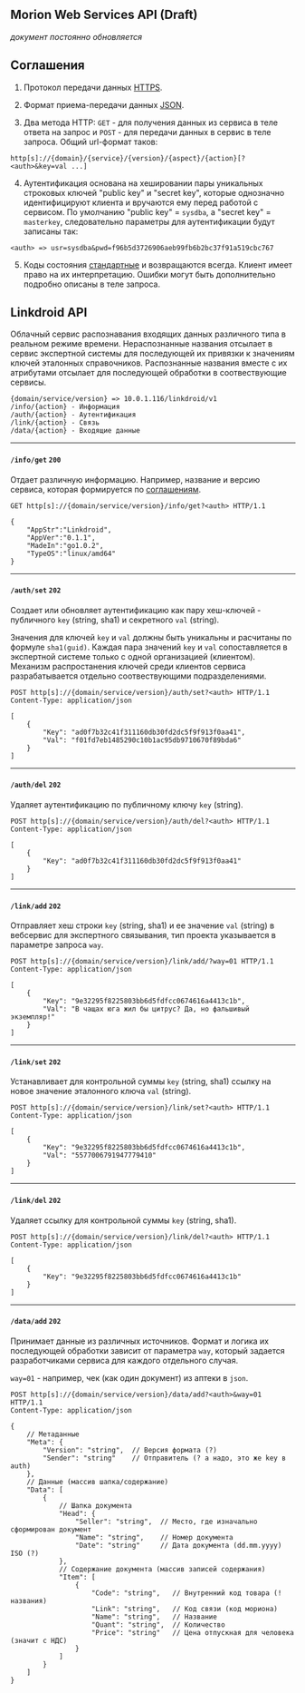 ## Morion Web Services API (Draft)

*документ постоянно обновляется*

<!--
	 ######   #######  ##    ## ##     ## 
	##    ## ##     ## ###   ## ##     ## 
	##       ##     ## ####  ## ##     ## 
	##       ##     ## ## ## ## ##     ## 
	##       ##     ## ##  ####  ##   ##  
	##    ## ##     ## ##   ###   ## ##   
	 ######   #######  ##    ##    ###    
-->

## Соглашения 

1. Протокол передачи данных [HTTPS](http://ru.wikipedia.org/wiki/HTTPS).

2. Формат приема-передачи данных [JSON](http://json.org/).

3. Два метода HTTP: `GET` - для получения данных из сервиса в теле ответа на запрос и `POST` - для передачи данных в сервис в теле запроса. Общий url-формат таков:

  `http[s]://{domain}/{service}/{version}/{aspect}/{action}[?<auth>&key=val ...]`

4. Аутентификация основана на хешировании пары уникальных строковых ключей "public key" и "secret key", которые однозначно идентифицируют клиента и вручаются ему перед работой с сервисом. По умолчанию "public key" = `sysdba`, а "secret key" = `masterkey`, следовательно параметры для аутентификации будут записаны так:
  
  `<auth> => usr=sysdba&pwd=f96b5d3726906aeb99fb6b2bc37f91a519cbc767`
 
5. Коды состояния [стандартные](http://en.wikipedia.org/wiki/List_of_HTTP_status_codes) и возвращаются всегда. Клиент имеет право на их интерпретацию. Ошибки могут быть дополнительно подробно описаны в теле запроса.

## Linkdroid API

Облачный сервис распознавания входящих данных различного типа в реальном режиме времени. Нераспознанные названия отсылает в сервис экспертной системы для последующей их привязки к значениям ключей эталонных справочников. Распознанные названия вместе с их атрибутами отсылает для последующей обработки в соотвествующие сервисы.

```
{domain/service/version} => 10.0.1.116/linkdroid/v1
/info/{action} - Информация
/auth/{action} - Аутентификация
/link/{action} - Связь
/data/{action} - Входящие данные
```

<!--
	#### ##    ## ########  #######  
	 ##  ###   ## ##       ##     ## 
	 ##  ####  ## ##       ##     ## 
	 ##  ## ## ## ######   ##     ## 
	 ##  ##  #### ##       ##     ## 
	 ##  ##   ### ##       ##     ## 
	#### ##    ## ##        #######  
-->
***
#### `/info/get`  `200`

Отдает различную информацию. Например, название и версию сервиса, которая формируется по [соглашениям](http://semver.org/).

```
GET http[s]://{domain/service/version}/info/get?<auth> HTTP/1.1
```

```
{
	"AppStr":"Linkdroid",
	"AppVer":"0.1.1",
	"MadeIn":"go1.0.2",
	"TypeOS":"linux/amd64"
}
```
<!--
	   ###    ##     ## ######## ##     ## 
	  ## ##   ##     ##    ##    ##     ## 
	 ##   ##  ##     ##    ##    ##     ## 
	##     ## ##     ##    ##    ######### 
	######### ##     ##    ##    ##     ## 
	##     ## ##     ##    ##    ##     ## 
	##     ##  #######     ##    ##     ## 
-->
***
#### `/auth/set` `202`

Создает или обновляет аутентификацию как пару хеш-ключей - публичного `key` (string, sha1) и секретного `val` (string).

Значения для ключей `key` и `val` должны быть уникальны и расчитаны по формуле `sha1(guid)`. Каждая пара значений `key` и `val` сопоставляется в экспертной системе только с одной организацией (клиентом). Механизм распростанения ключей среди клиентов сервиса разрабатывается отдельно соотвествующими подразделениями.


```
POST http[s]://{domain/service/version}/auth/set?<auth> HTTP/1.1
Content-Type: application/json

[
	{
		"Key": "ad0f7b32c41f311160db30fd2dc5f9f913f0aa41",
		"Val": "f01fd7eb1485290c10b1ac95db9710670f89bda6"
	}
]
```

***
#### `/auth/del` `202`
Удаляет аутентификацию по публичному ключу `key` (string).

```
POST http[s]://{domain/service/version}/auth/del?<auth> HTTP/1.1
Content-Type: application/json

[
	{
		"Key": "ad0f7b32c41f311160db30fd2dc5f9f913f0aa41"
	}
]
```
<!--
	##       #### ##    ## ##    ## 
	##        ##  ###   ## ##   ##  
	##        ##  ####  ## ##  ##   
	##        ##  ## ## ## #####    
	##        ##  ##  #### ##  ##   
	##        ##  ##   ### ##   ##  
	######## #### ##    ## ##    ## 
-->
***
#### `/link/add` `202`

Отправляет хеш строки `key` (string, sha1) и ее значение `val` (string) в вебсервис для экспертного связывания, тип проекта указывается в параметре запроса `way`.


```
POST http[s]://{domain/service/version}/link/add/?way=01 HTTP/1.1
Content-Type: application/json

[
	{
		"Key": "9e32295f8225803bb6d5fdfcc0674616a4413c1b",
		"Val": "В чащах юга жил бы цитрус? Да, но фальшивый экземпляр!"
	}
]
```

***
#### `/link/set` `202`

Устанавливает для контрольной суммы `key` (string, sha1) ссылку на новое значение эталонного ключа `val` (string).

```
POST http[s]://{domain/service/version}/link/set?<auth> HTTP/1.1
Content-Type: application/json

[
	{
		"Key": "9e32295f8225803bb6d5fdfcc0674616a4413c1b",
		"Val": "5577006791947779410"
	}
]
```

***
#### `/link/del` `202`
	
Удаляет ссылку для контрольной суммы `key` (string, sha1).

```
POST http[s]://{domain/service/version}/link/del?<auth> HTTP/1.1
Content-Type: application/json

[
	{
	 	"Key": "9e32295f8225803bb6d5fdfcc0674616a4413c1b"
	}
]
```
<!--
	########     ###    ########    ###    
	##     ##   ## ##      ##      ## ##   
	##     ##  ##   ##     ##     ##   ##  
	##     ## ##     ##    ##    ##     ## 
	##     ## #########    ##    ######### 
	##     ## ##     ##    ##    ##     ## 
	########  ##     ##    ##    ##     ## 
-->
***
#### `/data/add` `202`

Принимает данные из различных источников. Формат и логика их последующей обработки зависит от параметра `way`, который задается разработчиками сервиса для каждого отдельного случая.

`way=01` - например, чек (как один документ) из аптеки в `json`.


```
POST http[s]://{domain/service/version}/data/add?<auth>&way=01 HTTP/1.1
Content-Type: application/json

{
	// Метаданные
	"Meta": {
		"Version": "string",  // Версия формата (?)
		"Sender": "string"    // Отправитель (? а надо, это же key в auth)
	},
	// Данные (массив шапка/содержание)
	"Data": [
		{
			// Шапка документа
			"Head": {
				"Seller": "string",  // Место, где изначально сформирован документ
				"Name": "string",    // Номер документа
				"Date": "string"     // Дата документа (dd.mm.yyyy) ISO (?)
			},
			// Содержание документа (массив записей содержания)
			"Item": [
				{
					"Code": "string",   // Внутренний код товара (! названия)
					"Link": "string",   // Код связи (код мориона)
	 				"Name": "string",   // Название
					"Quant": "string",  // Количество
					"Price": "string"   // Цена отпускная для человека (значит с НДС)
				}
			]
		}
	]
}
```